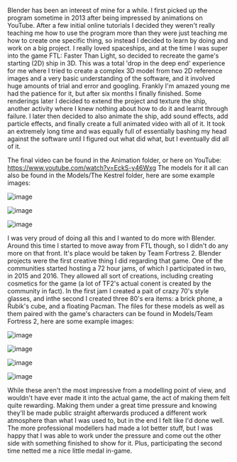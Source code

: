 Blender has been an interest of mine for a while. I first picked up the program sometime in 2013 after being impressed by animations on YouTube. After a few initial online tutorials I decided they weren't really teaching me how to use the program more than they were just teaching me how to create one specific thing, so instead I decided to learn by doing and work on a big project. I really loved spaceships, and at the time I was super into the game FTL: Faster Than Light, so decided to recreate the game's starting (2D) ship in 3D. This was a total 'drop in the deep end' experience for me where I tried to create a complex 3D model from two 2D reference images and a very basic understanding of the software, and it involved huge amounts of trial and error and googling. Frankly I'm amazed young me had the patience for it, but after six months I finally finished. Some renderings later I decided to extend the project and texture the ship, another activity where I knew nothing about how to do it and learnt through failure. I later then decided to also animate the ship, add sound effects, add particle effects, and finally create a full animated video with all of it. It took an extremely long time and was equally full of essentially bashing my head against the software until I figured out what did what, but I eventually did all of it. 

The final video can be found in the Animation folder, or here on YouTube: https://www.youtube.com/watch?v=EckS-y46Wxg
The models for it all can also be found in the Models/The Kestrel folder, here are some example images:

![image](https://user-images.githubusercontent.com/57454635/154146973-806bbf7b-67ec-4645-8620-ee7a22a0a546.png)

![image](https://user-images.githubusercontent.com/57454635/154147027-2611d48e-8fd4-4302-8b26-88ba81c1843e.png)

![image](https://user-images.githubusercontent.com/57454635/154147100-f5e7df33-0eba-46c0-ba6e-4ceea2336503.png)

I was very proud of doing all this and I wanted to do more with Blender. Around this time I started to move away from FTL though, so I didn't do any more on that front. It's place would be taken by Team Fortress 2. Blender projects were the first creative thing I did regarding that game. One of the communities started hosting a 72 hour jams, of which I participated in two, in 2015 and 2016. They allowed all sort of creations, including creating cosmetics for the game (a lot of TF2's actual conent is created by the community in fact). In the first jam I created a pait of crazy 70's style glasses, and inthe second I created three 80's era items: a brick phone, a Rubik's cube, and a floating Pacman. The files for these models as well as them paired with the game's characters can be found in Models/Team Fortress 2, here are some example images:

![image](https://user-images.githubusercontent.com/57454635/154151882-3065057b-86ad-4195-aba4-a6523496e537.png)

![image](https://user-images.githubusercontent.com/57454635/154151949-c95e0282-33e1-42a7-b13a-b64b06789c7d.png)

![image](https://user-images.githubusercontent.com/57454635/154151985-7bf97a60-87f7-4d29-9195-4bb7825aa024.png)

![image](https://user-images.githubusercontent.com/57454635/154152033-78b069a1-ff50-4ceb-8fb4-cf791064a060.png)

While these aren't the most impressive from a modelling point of view, and wouldn't have ever made it into the actual game, the act of making them felt quite rewarding. Making them under a great time pressure and knowing they'll be made public straight afterwards produced a different work atmosphere than what I was used to, but in the end I felt like I'd done well. The more professional modellers had made a lot better stuff, but I was happy that I was able to work under the pressure and come out the other side with something finished to show for it. Plus, participating the second time netted me a nice little medal in-game.
